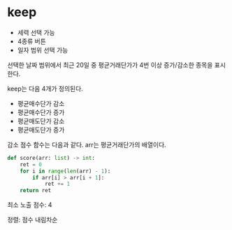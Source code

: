 # keep
- 세력 선택 가능
- 4종류 버튼
- 일자 범위 선택 가능

선택한 날짜 범위에서
최근 20일 중 평균거래단가가 4번 이상 증가/감소한 종목을
표시한다.

keep는 다음 4개가 정의된다.
- 평균매수단가 감소
- 평균매수단가 증가
- 평균매도단가 감소
- 평균매도단가 증가

감소 점수 함수는 다음과 같다.
arr는 평균거래단가의 배열이다.
```py
def score(arr: list) -> int:
    ret = 0
    for i in range(len(arr) - 1):
        if arr[i] > arr[i + 1]:
            ret += 1
    return ret
```

최소 노출 점수: 4

정렬: 점수 내림차순
